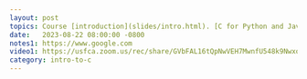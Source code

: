 ```yaml
---
layout: post
topics: Course [introduction](slides/intro.html). [C for Python and Java programmer](slides/python.html). Assigned [lab01](assignments/lab01.html)
date:   2023-08-22 08:00:00 -0800
notes1: https://www.google.com
video1: https://usfca.zoom.us/rec/share/GVbFAL16tQpNwVEH7MwnfU548k9NwxoPVA_qaO1ZNa5O_VTL9mezkNWo8c8kV3GI.yX0EkRmI1VUQMi8N
category: intro-to-c
---
```

